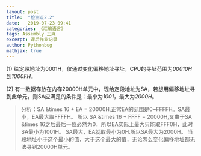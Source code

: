 ```yaml
---
layout: post
title:  "检测点2.2"
date:   2019-07-23 09:41
categories: 《汇编语言》
tags: Assembly 王爽
excerpt: 课后作业记录
author: Pythonbug
mathjax: true
---
```


(1) 给定段地址为0001H，仅通过变化偏移地址寻址，CPU的寻址范围为*00010H*到*1000FH*。

(2) 有一数据存放在内存20000H单元中，现给定段地址为SA，若想用偏移地址寻到此单元，则SA应满足的条件是：最小为*1001*，最大为*2000H*。

> 分析：SA &times 16 + EA = 20000H,正常EA的范围是0~FFFFH。SA最小，EA最大取FFFFH。
> 所以 SA &times 16 + FFFF = 20000H,又由于SA &times 16之后最后一位必然为0，所以EA实际上最大只能取FFF0H，此时SA最小为1001H。
> SA最大，EA就取最小为0H.所以SA最大为2000H。
> 当段地址小于这个最小的值，大于这个最大的值，无论怎么变化偏移地址都无法寻到20000H单元。